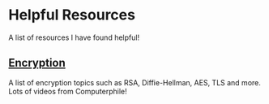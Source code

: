 # Helpful Resources

A list of resources I have found helpful!

## [Encryption](./encryption.md)

A list of encryption topics such as RSA, Diffie-Hellman, AES, TLS and more. Lots of videos from Computerphile!
